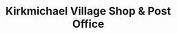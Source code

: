 ---
title: "Kirkmichael Village Shop & Post Office"
url: /kirkmichael/kirkmichael-village-shop-and-post-office/
shop: convenience
---